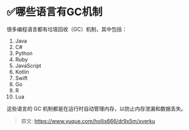 # ✅哪些语言有GC机制

很多编程语言都有垃圾回收（GC）机制，其中包括：

1. Java
2. C#
3. Python
4. Ruby
5. JavaScript
6. Kotlin
7. Swift
8. Go
9. R
10. Lua

这些语言的 GC 机制都是在运行时自动管理内存，以防止内存泄漏和数据丢失。


> 原文: <https://www.yuque.com/hollis666/dr9x5m/xverku>
